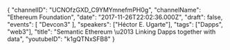 {
    "channelID": "UCNOfzGXD_C9YMYmnefmPH0g",
    "channelName": "Ethereum Foundation",
    "date": "2017-11-26T22:02:36.000Z",
    "draft": false,
    "events": [
        "Devcon3"
    ],
    "speakers": ["Héctor E. Ugarte"],
    "tags": ["Dapps", "web3"],
    "title": "Semantic Ethereum \u2013 Linking Dapps together with data",
    "youtubeID": "k1gQTNxSFB8"
}

